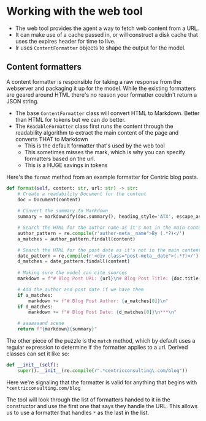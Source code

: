 # Working with the web tool

- The web tool provides the agent a way to fetch web content from a URL. 
- It can make use of a cache passed in, or will construct a disk cache that uses the expires header for time to live.
- Ir uses `ContentFormatter` objects to shape the output for the model.


## Content formatters
A content formatter is responsible for taking a raw response from the webserver and packaging it up for the model.
While the existing formatters are geared around HTML there's no reason your formatter couldn't return a JSON string.

- The base `ContentFormatter` class will convert HTML to Markdown. Better than HTML for tokens but we can do better.
- The `ReadableFormatter` class first runs the content through the readability algorithm to extract the main content of the page and converts THAT to Markdown
  - This is the default formatter that's used by the web tool
  - This sometimes misses the mark, which is why you can specify formatters based on the url.
  - This is a HUGE savings in tokens


Here's the `format` method from an example formatter for Centric blog posts.

```python
def format(self, content: str, url: str) -> str:
    # Create a readability Document for the content
    doc = Document(content)
    
    # Convert the summary to Markdown
    summary = markdownify(doc.summary(), heading_style='ATX', escape_asterisks=False, escape_underscores=False)

    # Search the HTML for the author name as it's not in the main content
    author_pattern = re.compile(r'author-meta__name">By (.*?)</')
    a_matches = author_pattern.findall(content)

    # Search the HTML for the post date as it's not in the main content
    date_pattern = re.compile(r'<div class="post-meta__date">(.*?)</')
    d_matches = date_pattern.findall(content)
    
    # Making sure the model can cite sources
    markdown = f"# Blog Post URL: {url}\n# Blog Post Title: {doc.title()}\n"

    # Add the author and post date if we have them
    if a_matches:
        markdown += f"# Blog Post Author: {a_matches[0]}\n"
    if d_matches:
        markdown += f"# Blog Post Date: {d_matches[0]}\n***\n"

    # aaaaaaand scene    
    return f"{markdown}{summary}"
```

The other piece of the puzzle is the `match` method, which by default uses a regular expression to determine if the formatter applies to a url.  Derived classes can set it like so:

```python
def __init__(self):
    super().__init__(re.compile(r".*centricconsulting\.com/blog"))
```
Here we're signaling that the formatter is valid for anything that begins with `*centricconsulting.com/blog`

The tool will look through the list of formatters handed to it in the constructor and use the first one that says they handle the URL.  This allows us to use a formatter that handles `*` as the last in the list.